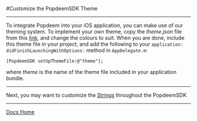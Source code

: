 #Customize the PopdeemSDK Theme

---

To integrate Popdeem into your iOS application, you can make use of our theming system. To implement your own theme, copy the *theme.json* file from this [link](https://gist.github.com/NQuinn27/df08250c6a9c7464b4e4 "Popdeem Theme"), and change the colours to suit. When you are done, include this theme file in your project, and add the following to your `application: didFinishLaunchingWithOptions:` method in `AppDelegate.m`:

	[PopdeemSDK setUpThemeFile:@"theme"];

where *theme* is the name of the theme file included in your application bundle.

---

Next, you may want to customize the [Strings](https://github.com/Popdeem/Popdeem-SDK-iOS/tree/master/Docs/strings.md "Strings") throughout the PopdeemSDK

---

[Docs Home](https://github.com/Popdeem/Popdeem-SDK-iOS/tree/master/Docs/README.md "Docs Home")
